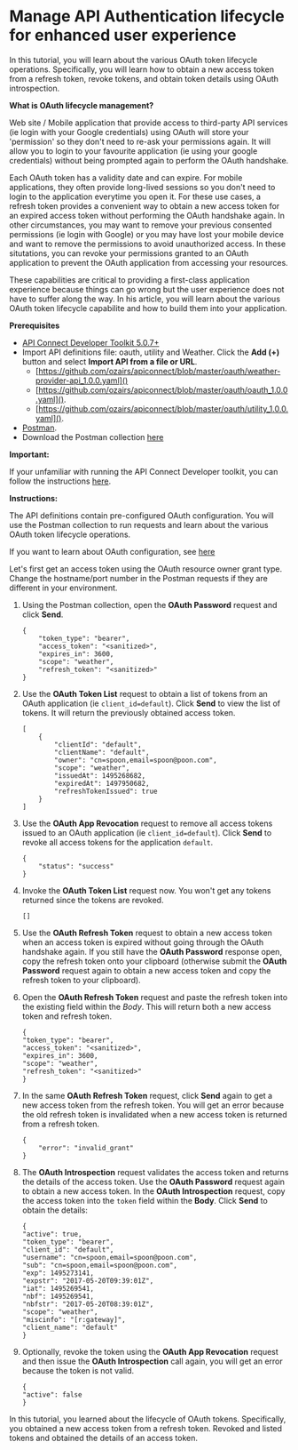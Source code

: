# Manage API Authentication lifecycle for enhanced user experience

In this tutorial, you will learn about the various OAuth token lifecycle operations. Specifically, you will learn how to obtain a new access token from a refresh token, revoke tokens, and obtain token details using OAuth introspection.

**What is OAuth lifecycle management?**

Web site / Mobile application that provide access to third-party API services (ie login with your Google credentials) using OAuth will store your 'permission' so they don't need to re-ask your permissions again. It will allow you to login to your favourite application (ie using your google credentials) without being prompted again to perform the OAuth handshake.

Each OAuth token has a validity date and can expire. For mobile applications, they often provide long-lived sessions so you don't need to login to the application everytime you open it. For these use cases, a refresh token provides a convenient way to obtain a new access token for an expired access token without performing the OAuth handshake again. In other circumstances, you may want to remove your previous consented permissions (ie login with Google) or you may have lost your mobile device and want to remove the permissions to avoid unauthorized access. In these situtations, you can revoke your permissions granted to an OAuth application to prevent the OAuth application from accessing your resources.

These capabilities are critical to providing a first-class application experience because things can go wrong but the user experience does not have to suffer along the way. In his article, you will learn about the various OAuth token lifecycle capabilite and how to build them into your application.

**Prerequisites**

* [API Connect Developer Toolkit 5.0.7+](https://www.ibm.com/support/knowledgecenter/SSMNED_5.0.0/com.ibm.apic.toolkit.doc/tapim_cli_install.html)
* Import API definitions file: oauth, utility and Weather. Click the **Add (+)** button and select **Import API from a file or URL**. 
	* [https://github.com/ozairs/apiconnect/blob/master/oauth/weather-provider-api_1.0.0.yaml]() 
	* [https://github.com/ozairs/apiconnect/blob/master/oauth/oauth_1.0.0.yaml](). 
	* [https://github.com/ozairs/apiconnect/blob/master/oauth/utility_1.0.0.yaml](). 
* [Postman](https://www.getpostman.com/).
* Download the Postman collection [here](https://www.getpostman.com/collections/951c78382a60b7f7be67)

**Important:**

If your unfamiliar with running the API Connect Developer toolkit, you can follow the instructions [here](https://github.com/ozairs/apiconnect/blob/master/getting-started/README.md).

**Instructions:** 

The API definitions contain pre-configured OAuth configuration. You will use the Postman collection to run requests and learn about the various OAuth token lifecycle operations.

If you want to learn about OAuth configuration, see [here](https://www.ibm.com/support/knowledgecenter/en/SSFS6T/com.ibm.apic.toolkit.doc/tutorial_apionprem_security_OAuth.html)

Let's first get an access token using the OAuth resource owner grant type. Change the hostname/port number in the Postman requests if they are different in your environment.

1. Using the Postman collection, open the **OAuth Password** request and click **Send**.
	```
	{
		"token_type": "bearer",
		"access_token": "<sanitized>",
		"expires_in": 3600,
		"scope": "weather",
		"refresh_token": "<sanitized>"
	}
	```
2. Use the **OAuth Token List** request to obtain a list of tokens from an OAuth application (ie `client_id=default`). Click **Send** to view the list of tokens. It will return the previously obtained access token.
	```
	[
		{
			"clientId": "default",
			"clientName": "default",
			"owner": "cn=spoon,email=spoon@poon.com",
			"scope": "weather",
			"issuedAt": 1495268682,
			"expiredAt": 1497950682,
			"refreshTokenIssued": true
		}
	]
	```
3. Use the **OAuth App Revocation** request to remove all access tokens issued to an OAuth application (ie `client_id=default`). Click **Send** to revoke all access tokens for the application `default`.
	```
	{
		"status": "success"
	}
	```
4. Invoke the **OAuth Token List** request now. You won't get any tokens returned since the tokens are revoked.
	```
	[]
	```
5. Use the **OAuth Refresh Token** request to obtain a new access token when an access token is expired without going through the OAuth handshake again. If you still have the  **OAuth Password** response open, copy the refresh token onto your clipboard (otherwise submit the **OAuth Password** request again to obtain a new access token and copy the refresh token to your clipboard). 

6. Open the **OAuth Refresh Token** request and paste the refresh token into the existing field within the *Body*. This will return both a new access token and refresh token.
	```
	{
	"token_type": "bearer",
	"access_token": "<sanitized>",
	"expires_in": 3600,
	"scope": "weather",
	"refresh_token": "<sanitized>"
	}
	```
6. In the same **OAuth Refresh Token** request, click **Send** again to get a new access token from the refresh token. You will get an error because the old refresh token is invalidated when a new access token is returned from a refresh token.
	```
	{
		"error": "invalid_grant"
	}
	```
7. The **OAuth Introspection** request validates the access token and returns the details of the access token. Use the **OAuth Password** request again to obtain a new access token. In the **OAuth Introspection** request, copy the access token into the `token` field within the **Body**. Click **Send** to obtain the details:
	```
	{
	"active": true,
	"token_type": "bearer",
	"client_id": "default",
	"username": "cn=spoon,email=spoon@poon.com",
	"sub": "cn=spoon,email=spoon@poon.com",
	"exp": 1495273141,
	"expstr": "2017-05-20T09:39:01Z",
	"iat": 1495269541,
	"nbf": 1495269541,
	"nbfstr": "2017-05-20T08:39:01Z",
	"scope": "weather",
	"miscinfo": "[r:gateway]",
	"client_name": "default"
	}
	```
8. Optionally, revoke the token using the **OAuth App Revocation** request and then issue the **OAuth Introspection** call again, you will get an error because the token is not valid.
	```
	{
	"active": false
	}
	```
	
In this tutorial, you learned about the lifecycle of OAuth tokens. Specifically, you obtained a new access token from a refresh token. Revoked and listed tokens and obtained the details of an access token.